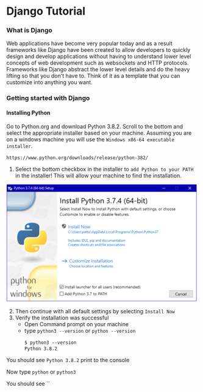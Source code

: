 # Django Tutorial

### What is Django
Web applications have become very popular today and as a result frameworks like Django have been created to allow developers to quickly design and develop applications without having to understand lower level concepts of web development such as websockets and HTTP protocols. Frameworks like Django abstract the lower level details and do the heavy lifting so that you don't have to. Think of it as a template that you can customize into anything you want.

### Getting started with Django

#### Installing Python
Go to Python.org and download Python 3.8.2. Scroll to the bottom and select the appropriate installer based on your machine. Assuming you are on a windows machine you will use the `Windows x86-64 executable installer`.

```
https://www.python.org/downloads/release/python-382/
```

1. Select the bottom checkbox in the installer to `add Python to your PATH` in the installer! This will allow your machine to find the installation. 
<img src="img/py-installer.png" alt="drawing" width="500"/>

2. Then continue with all default settings by selecting `Install Now`
3. Verify the installation was successful
    - Open Command prompt on your machine
    - type `python3 --version` or `python --version`
        ```
        $ python3 --version
        Python 3.8.2
        ```
You should see `Python 3.8.2` print to the console

Now type `python` or `python3`

You should see ``
```


